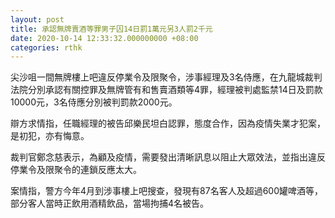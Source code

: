```yaml
---
layout: post
title: 承認無牌賣酒等罪男子囚14日罰1萬元另3人罰2千元
date: 2020-10-14 12:33:32.000000000 +08:00
categories: rthk
---
```


尖沙咀一間無牌樓上吧違反停業令及限聚令，涉事經理及3名侍應，在九龍城裁判法院分別承認有關控罪及無牌管有和售賣酒類等4罪，經理被判處監禁14日及罰款10000元，3名侍應分別被判罰款2000元。

辯方求情指，任職經理的被告邱樂民坦白認罪，態度合作，因為疫情失業才犯案，是初犯，亦有悔意。

裁判官鄭念慈表示，為顧及疫情，需要發出清晰訊息以阻止大眾效法，並指出違反停業令及限聚令的連鎖反應太大。

案情指，警方今年4月到涉事樓上吧搜查，發現有87名客人及超過600罐啤酒等，部分客人當時正飲用酒精飲品，當場拘捕4名被告。
